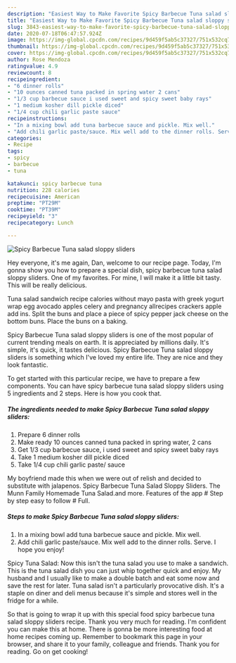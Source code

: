 ```yaml
---
description: "Easiest Way to Make Favorite Spicy Barbecue Tuna salad sloppy sliders"
title: "Easiest Way to Make Favorite Spicy Barbecue Tuna salad sloppy sliders"
slug: 3843-easiest-way-to-make-favorite-spicy-barbecue-tuna-salad-sloppy-sliders
date: 2020-07-18T06:47:57.924Z
image: https://img-global.cpcdn.com/recipes/9d459f5ab5c37327/751x532cq70/spicy-barbecue-tuna-salad-sloppy-sliders-recipe-main-photo.jpg
thumbnail: https://img-global.cpcdn.com/recipes/9d459f5ab5c37327/751x532cq70/spicy-barbecue-tuna-salad-sloppy-sliders-recipe-main-photo.jpg
cover: https://img-global.cpcdn.com/recipes/9d459f5ab5c37327/751x532cq70/spicy-barbecue-tuna-salad-sloppy-sliders-recipe-main-photo.jpg
author: Rose Mendoza
ratingvalue: 4.9
reviewcount: 8
recipeingredient:
- "6 dinner rolls"
- "10 ounces canned tuna packed in spring water 2 cans"
- "1/3 cup barbecue sauce i used sweet and spicy sweet baby rays"
- "1 medium kosher dill pickle diced"
- "1/4 cup chili garlic paste sauce"
recipeinstructions:
- "In a mixing bowl add tuna barbecue sauce and pickle. Mix well."
- "Add chili garlic paste/sauce. Mix well add to the dinner rolls. Serve. I hope you enjoy!"
categories:
- Recipe
tags:
- spicy
- barbecue
- tuna

katakunci: spicy barbecue tuna 
nutrition: 228 calories
recipecuisine: American
preptime: "PT29M"
cooktime: "PT39M"
recipeyield: "3"
recipecategory: Lunch

---
```



![Spicy Barbecue Tuna salad sloppy sliders](https://img-global.cpcdn.com/recipes/9d459f5ab5c37327/751x532cq70/spicy-barbecue-tuna-salad-sloppy-sliders-recipe-main-photo.jpg)

Hey everyone, it's me again, Dan, welcome to our recipe page. Today, I'm gonna show you how to prepare a special dish, spicy barbecue tuna salad sloppy sliders. One of my favorites. For mine, I will make it a little bit tasty. This will be really delicious.

Tuna salad sandwich recipe calories without mayo pasta with greek yogurt wrap egg avocado apples celery and pregnancy allrecipes crackers apple add ins. Split the buns and place a piece of spicy pepper jack cheese on the bottom buns. Place the buns on a baking.

Spicy Barbecue Tuna salad sloppy sliders is one of the most popular of current trending meals on earth. It is appreciated by millions daily. It's simple, it's quick, it tastes delicious. Spicy Barbecue Tuna salad sloppy sliders is something which I've loved my entire life. They are nice and they look fantastic.


To get started with this particular recipe, we have to prepare a few components. You can have spicy barbecue tuna salad sloppy sliders using 5 ingredients and 2 steps. Here is how you cook that.

<!--inarticleads1-->

##### The ingredients needed to make Spicy Barbecue Tuna salad sloppy sliders:

1. Prepare 6 dinner rolls
1. Make ready 10 ounces canned tuna packed in spring water, 2 cans
1. Get 1/3 cup barbecue sauce, i used sweet and spicy sweet baby rays
1. Take 1 medium kosher dill pickle diced
1. Take 1/4 cup chili garlic paste/ sauce


My boyfriend made this when we were out of relish and decided to substitute with jalapenos. Spicy Barbecue Tuna Salad Sloppy Sliders. The Munn Family Homemade Tuna Salad.and more. Features of the app # Step by step easy to follow # Full. 

<!--inarticleads2-->

##### Steps to make Spicy Barbecue Tuna salad sloppy sliders:

1. In a mixing bowl add tuna barbecue sauce and pickle. Mix well.
1. Add chili garlic paste/sauce. Mix well add to the dinner rolls. Serve. I hope you enjoy!


Spicy Tuna Salad: Now this isn&#39;t the tuna salad you use to make a sandwich. This is the tuna salad dish you can just whip together quick and enjoy. My husband and I usually like to make a double batch and eat some now and save the rest for later. Tuna salad isn&#39;t a particularly provocative dish. It&#39;s a staple on diner and deli menus because it&#39;s simple and stores well in the fridge for a while. 

So that is going to wrap it up with this special food spicy barbecue tuna salad sloppy sliders recipe. Thank you very much for reading. I'm confident you can make this at home. There is gonna be more interesting food at home recipes coming up. Remember to bookmark this page in your browser, and share it to your family, colleague and friends. Thank you for reading. Go on get cooking!
